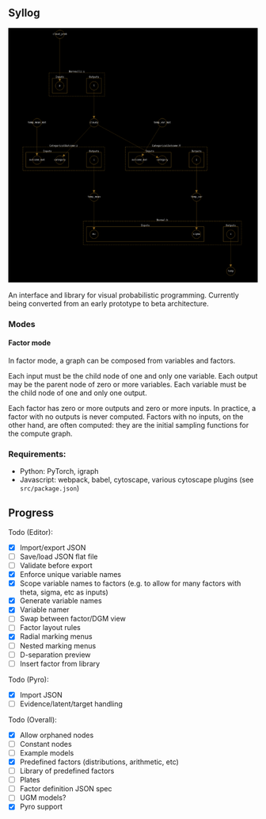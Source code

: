 ## Syllog

![](icecream.png)

An interface and library for visual probabilistic programming.
Currently being converted from an early prototype to beta architecture.

### Modes

#### Factor mode
In factor mode, a graph can be composed from variables and factors.

Each input must be the child node of one and only one variable.
Each output may be the parent node of zero or more variables.
Each variable must be the child node of one and only one output.

Each factor has zero or more outputs and zero or more inputs. In practice, a factor with no outputs is never computed. 
Factors with no inputs, on the other hand, are often computed: they are the initial sampling functions for the compute graph.

### Requirements:
- Python: PyTorch, igraph
- Javascript: webpack, babel, cytoscape, various cytoscape plugins (see `src/package.json`)

## Progress

Todo (Editor):
- [x] Import/export JSON
- [ ] Save/load JSON flat file
- [ ] Validate before export
- [x] Enforce unique variable names
- [x] Scope variable names to factors (e.g. to allow for many factors with theta, sigma, etc as inputs)
- [x] Generate variable names
- [x] Variable namer
- [ ] Swap between factor/DGM view
- [ ] Factor layout rules
- [x] Radial marking menus
- [ ] Nested marking menus
- [ ] D-separation preview
- [ ] Insert factor from library

Todo (Pyro):
- [x] Import JSON
- [ ] Evidence/latent/target handling

Todo (Overall):
- [x] Allow orphaned nodes 
- [ ] Constant nodes
- [ ] Example models
- [x] Predefined factors (distributions, arithmetic, etc)
- [ ] Library of predefined factors
- [ ] Plates
- [ ] Factor definition JSON spec
- [ ] UGM models?
- [x] Pyro support
